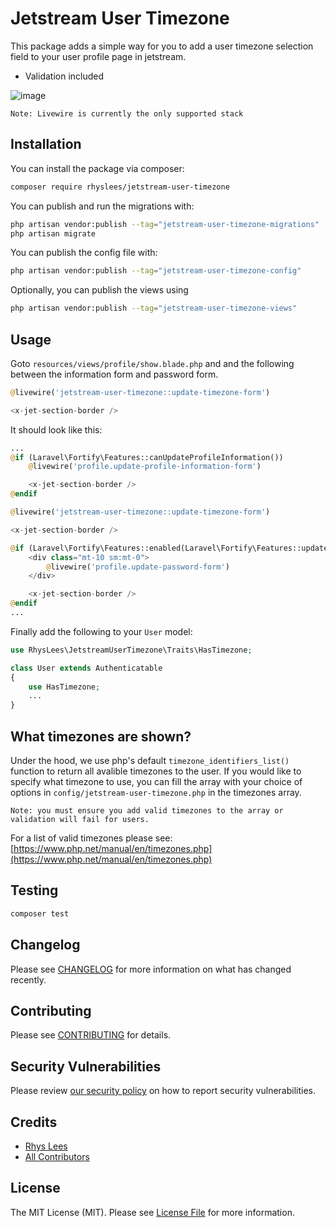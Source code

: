 # Jetstream User Timezone

This package adds a simple way for you to add a user timezone selection field to your user profile page in jetstream.

- Validation included

![image](https://user-images.githubusercontent.com/43909932/189502298-5094b22a-0b56-4767-85e4-74c15798a7ed.png)


`Note: Livewire is currently the only supported stack`

## Installation

You can install the package via composer:

```bash
composer require rhyslees/jetstream-user-timezone
```

You can publish and run the migrations with:

```bash
php artisan vendor:publish --tag="jetstream-user-timezone-migrations"
php artisan migrate
```

You can publish the config file with:

```bash
php artisan vendor:publish --tag="jetstream-user-timezone-config"
```

Optionally, you can publish the views using

```bash
php artisan vendor:publish --tag="jetstream-user-timezone-views"
```

## Usage


Goto `resources/views/profile/show.blade.php` and and the following between the information form and password form.

```php
@livewire('jetstream-user-timezone::update-timezone-form')

<x-jet-section-border />
```

It should look like this:

```php
...
@if (Laravel\Fortify\Features::canUpdateProfileInformation())
    @livewire('profile.update-profile-information-form')

    <x-jet-section-border />
@endif

@livewire('jetstream-user-timezone::update-timezone-form')

<x-jet-section-border />

@if (Laravel\Fortify\Features::enabled(Laravel\Fortify\Features::updatePasswords()))
    <div class="mt-10 sm:mt-0">
        @livewire('profile.update-password-form')
    </div>

    <x-jet-section-border />
@endif
...
```

Finally add the following to your `User` model:

```php
use RhysLees\JetstreamUserTimezone\Traits\HasTimezone;

class User extends Authenticatable
{
    use HasTimezone;
    ...
}
```

## What timezones are shown?
Under the hood, we use php's default `timezone_identifiers_list()` function to return all avalible timezones to the user.
If you would like to specify what timezone to use, you can fill the array with your choice of options in `config/jetstream-user-timezone.php` in the timezones array.

`Note: you must ensure you add valid timezones to the array or validation will fail for users.`

For a list of valid timezones please see: [https://www.php.net/manual/en/timezones.php](https://www.php.net/manual/en/timezones.php)

## Testing

```bash
composer test
```

## Changelog

Please see [CHANGELOG](CHANGELOG.md) for more information on what has changed recently.

## Contributing

Please see [CONTRIBUTING](CONTRIBUTING.md) for details.

## Security Vulnerabilities

Please review [our security policy](../../security/policy) on how to report security vulnerabilities.

## Credits

- [Rhys Lees](https://github.com/RhysLees)
- [All Contributors](../../contributors)

## License

The MIT License (MIT). Please see [License File](LICENSE.md) for more information.
